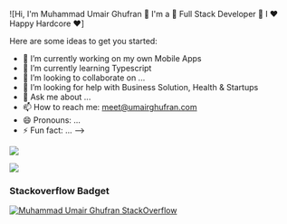 ![Hi, I'm Muhammad Umair Ghufran 👋 I'm a 🚀 Full Stack Developer 🚀 I ❤️ Happy Hardcore ❤️]

Here are some ideas to get you started:

- 🔭 I’m currently working on my own Mobile Apps 
- 🌱 I’m currently learning Typescript
- 👯 I’m looking to collaborate on ...
- 🤔 I’m looking for help with Business Solution, Health & Startups
- 💬 Ask me about ...
- 📫 How to reach me: meet@umairghufran.com 
- 😄 Pronouns: ...
- ⚡ Fun fact: ...
-->


<img align="center" src="https://github-readme-stats.vercel.app/api?username=muhammadumairghufran&hide_title=true&show_icons=true&theme=tokyonight" />

![](https://komarev.com/ghpvc/?username=7ma7X&color=brightgreen)


### Stackoverflow Badget

[![Muhammad Umair Ghufran StackOverflow](https://github-readme-stackoverflow.vercel.app/?userID=5586299)](https://stackoverflow.com/users/5586299/muhammad-umair-ghufran)



